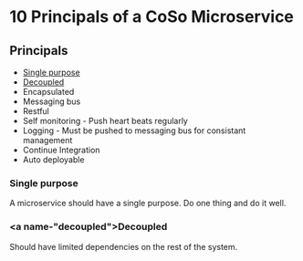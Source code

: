 # 10 Principals of a CoSo Microservice

## <a name="principals"></a>Principals

* [Single purpose](#single-purpose)
* [Decoupled](#decoupled)
* Encapsulated
* Messaging bus
* Restful
* Self monitoring - Push heart beats regularly
* Logging - Must be pushed to messaging bus for consistant management
* Continue Integration
* Auto deployable

### <a name="single-purpose"></a>Single purpose

A microservice should have a single purpose.  Do one thing and do it well.

### <a name-"decoupled"></a>Decoupled

Should have limited dependencies on the rest of the system.
